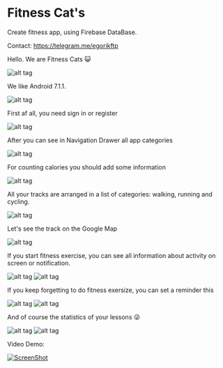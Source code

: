 # Fitness Cat's
Create fitness app, using Firebase DataBase.


Contact: https://telegram.me/egorikftp

Hello. We are Fitness Cats :smiley_cat:

![alt tag](https://lh3.googleusercontent.com/aO3p4IrOtIpaHkfOt4bNmizC6n6GmOI8eXPha_SE1V6R_ioxLUv0qReXom0ge1T4p1GjFNdsp_BxOVHHqucDX01ryodOLkgfKN_uX5eU_qsXhIWR76qr_egimgX90PXeYfwxvJ8=w400-h942-no) 

We like Android 7.1.1.

![alt tag](https://lh3.googleusercontent.com/Wa5tHR-gMlgkdTL9X3GcA1wJpH36UGlHZ7yGNr8a4EwToKpZuYOH8EO6ZAB6e2Niz1P3kC5Ix3LRNeraMOybL88UKIjvp0uueCm9u_c850A2Tehth1txieudHl_2ceFLHMc_7ic=w400-h922-no) 

First af all, you need sign in or register

![alt tag](https://lh3.googleusercontent.com/yVjubnVbmJADXnDAfL817yGLQTTvbsqumK_fNd_GUBM5JYgBGVmTpCbi5Jp7xGh4kWXj--_UujzMkeYHXLah-N3OVrSpnyYYTlQRNNMmMFlAUdOBFLEpipY030HOtwIBIoglWpM=w400-h922-no) 

After you can see in Navigation Drawer all app categories

![alt tag](https://lh3.googleusercontent.com/wOo2W2rDOz6u74vWFKIbW5l1NkjvaLMijlGQvVCvcRKcm8hbJumYGpXM_G4P0EuJYR3O-OIgxS02ryHfV6qIU5aiS6-oVPxm-tPvRz4DI8uOaGwhvo-yLYztVYICj9DuHD93Zhg=w400-h922-no) 

For counting calories you should add some information

![alt tag](https://lh3.googleusercontent.com/FW7kcqoX2faq271KSIM27UB9aL4ao9LxJ1o3y40spVsjG5O9WsrmWbI7nE9o1a64zEwfqncP6aAnEJH981w4Oy5edqATB0gkE9fiCDOOwVbmZuYdtk3qDbW64nJXjo26F6nMHxU=w400-h922-no)

All your tracks are arranged in a list of categories: walking, running and cycling.

![alt tag](https://lh3.googleusercontent.com/6yDNI_m01aFhFj5K644mTkeEVFiC-Jrox0z4deS4K7PLC8Cd1s9KUEsT1j_meHb1rxEWP2AlCJH-QKp8TFjRGOUfzZOyOxaw5be7SkHavzVe_i3SdvBosOqwgotE3ZYAz8FZjhs=w400-h922-no)

Let's see the track on the Google Map

![alt tag](https://lh3.googleusercontent.com/GBDOH65PMLH--fOKGEF0i-w6xe0eDdAfHVGnAay_q0WkIyinv78BDW50bNA5D_Et65I8p3wXzAgOWw7MxG8T0RTuIjuWex7zAgxhxeNd6P1F5IK_Z1IXJDJkho1Voow7pF8Gse8=w400-h922-no)

If you start fitness exercise, you can see all information about activity on screen or notification.

![alt tag](https://lh3.googleusercontent.com/llbnDBJjEv8GiXnlB8Uw8hcahTg7R77wzJSmD9sdoY8JefnEa0aUIIe3JJo3MPJ4-2OPObj7uEhbK1_fXzMZNtWZdu2Pq4VbUF1KTYQLQJaWq9gaQCqNzJWX88TUCm2dmfqe7Lg=w400-h922-no)
![alt tag](https://lh3.googleusercontent.com/RM4MXPsqh3lm7_0FVeiChLmgMCaxMp_19ap3sh7itFqFuKDxKwor2zwQPVhy4NefzCQQ23u-qF0Vpdx-2IkwBiqWH0QL3RrlQSCE212DZM2o-g7ReXMYzF4f3NdoPW0VCJ-m0es=w400-h922-no)

If you keep forgetting to do fitness exersize, you can set a reminder this

![alt tag](https://lh3.googleusercontent.com/qbJPlJ8HapMOzLMNZXnWBP3DVFSAGHDTaMJ3_p6Mk9JASaPbIiQNr-ZXRPrlb6IdvdnK0dYQi0flRsUAyZsec6onmIxFj_fNZuhTxGn9b49nfRvnAxoiRq-XaBP30zxpPkz_8bk=w400-h922-no)
![alt tag](https://lh3.googleusercontent.com/eVguRm8NG1B8Bb4FodkQqJPqgWIG0nhdEK7IAgnF9tZtD9CSVyf2rtIZnCIqN06V3Jgu4Di3aKq79Ir9RiYAU_YV0s7530eGfhJBEgYbdWHk6Hj-Ld69oKLq61vNDLQ0vossM14=w400-h922-no)

And of course the statistics of your lessons :stuck_out_tongue_winking_eye:

![alt tag](https://lh3.googleusercontent.com/mSKimD-i_C1XMpVrkkVPZQ9krf1USViax_Tz4FMqjY8qz2_wu6UpaEYSbyfGX9sLQlkDsjeEki6LwcT7SIUKbSlM3mxaEoma7PPkBUsWJI2I_bTUHhObYr47W9cxkxGM3NI7lfY=w400-h922-no)
![alt tag](https://lh3.googleusercontent.com/vQX9LbS3NTiCc_8aHOt1Wkkrsos0UP2r3IqF0Bm-3KP6qtq5dkNLAzlipr6_aqmb4r-zKG8cIoCTZCIufme06P0uadKr2ac4lDedMI6_fMmMbwInsM4krY2BAiDn5iYE6lNy544=w400-h922-no)


Video Demo:

[![ScreenShot](https://img.youtube.com/vi/Jl3IRqGOrtg/sddefault.jpg)](https://www.youtube.com/watch?v=Jl3IRqGOrtg)
